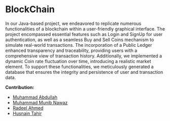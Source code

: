 # BlockChain
In our Java-based project, we endeavored to replicate numerous functionalities of a blockchain within a user-friendly graphical interface. The project encompassed essential features such as Login and SignUp for user authentication, as well as a seamless Buy and Sell Coins mechanism to simulate real-world transactions. The incorporation of a Public Ledger enhanced transparency and traceability, providing users with a comprehensive view of transaction history. Additionally, we implemented a dynamic Coin rate fluctuation over time, introducing a realistic market element. To support these functionalities, we meticulously generated a database that ensures the integrity and persistence of user and transaction data.

**Contribution:**
- [Muhammad Abdullah](https://github.com/iabdullah215)
- [Muhammad Munib Nawaz](https://github.com/mun1bxD)
- [Radeel Ahmed](https://github.com/RadeelAhmad)
- [Husnain Tahir](https://github.com/HTahir221486)
